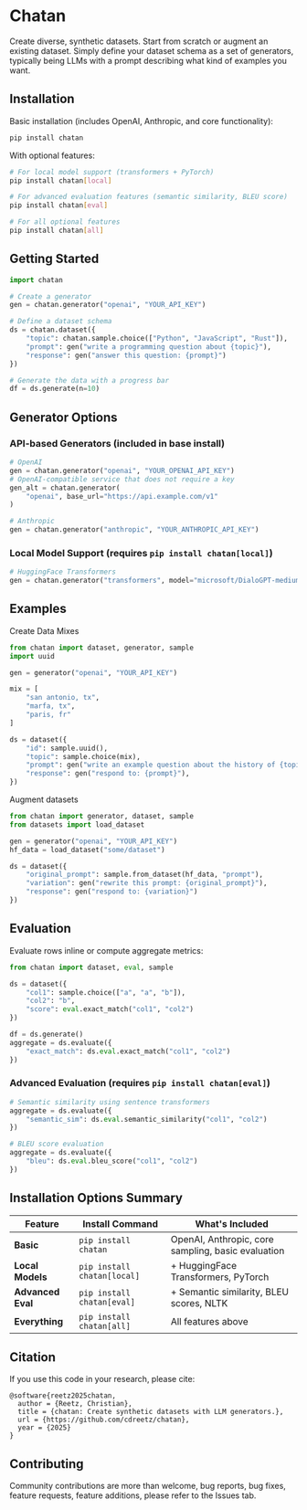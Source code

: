 # Chatan

Create diverse, synthetic datasets. Start from scratch or augment an existing dataset. Simply define your dataset schema as a set of generators, typically being LLMs with a prompt describing what kind of examples you want.

## Installation

Basic installation (includes OpenAI, Anthropic, and core functionality):
```bash
pip install chatan
```

With optional features:
```bash
# For local model support (transformers + PyTorch)
pip install chatan[local]

# For advanced evaluation features (semantic similarity, BLEU score)
pip install chatan[eval]

# For all optional features
pip install chatan[all]
```

## Getting Started

```python
import chatan

# Create a generator
gen = chatan.generator("openai", "YOUR_API_KEY")

# Define a dataset schema
ds = chatan.dataset({
    "topic": chatan.sample.choice(["Python", "JavaScript", "Rust"]),
    "prompt": gen("write a programming question about {topic}"),
    "response": gen("answer this question: {prompt}")
})

# Generate the data with a progress bar
df = ds.generate(n=10)
```

## Generator Options

### API-based Generators (included in base install)
```python
# OpenAI
gen = chatan.generator("openai", "YOUR_OPENAI_API_KEY")
# OpenAI-compatible service that does not require a key
gen_alt = chatan.generator(
    "openai", base_url="https://api.example.com/v1"
)

# Anthropic
gen = chatan.generator("anthropic", "YOUR_ANTHROPIC_API_KEY")
```

### Local Model Support (requires `pip install chatan[local]`)
```python
# HuggingFace Transformers
gen = chatan.generator("transformers", model="microsoft/DialoGPT-medium")
```

## Examples

Create Data Mixes

```python
from chatan import dataset, generator, sample
import uuid

gen = generator("openai", "YOUR_API_KEY")

mix = [
    "san antonio, tx",
    "marfa, tx",
    "paris, fr"
]

ds = dataset({
    "id": sample.uuid(),
    "topic": sample.choice(mix),
    "prompt": gen("write an example question about the history of {topic}"),
    "response": gen("respond to: {prompt}"),
})
```

Augment datasets

```python
from chatan import generator, dataset, sample
from datasets import load_dataset

gen = generator("openai", "YOUR_API_KEY")
hf_data = load_dataset("some/dataset")

ds = dataset({
    "original_prompt": sample.from_dataset(hf_data, "prompt"),
    "variation": gen("rewrite this prompt: {original_prompt}"),
    "response": gen("respond to: {variation}")
})
```

## Evaluation

Evaluate rows inline or compute aggregate metrics:

```python
from chatan import dataset, eval, sample

ds = dataset({
    "col1": sample.choice(["a", "a", "b"]),
    "col2": "b",
    "score": eval.exact_match("col1", "col2")
})

df = ds.generate()
aggregate = ds.evaluate({
    "exact_match": ds.eval.exact_match("col1", "col2")
})
```

### Advanced Evaluation (requires `pip install chatan[eval]`)
```python
# Semantic similarity using sentence transformers
aggregate = ds.evaluate({
    "semantic_sim": ds.eval.semantic_similarity("col1", "col2")
})

# BLEU score evaluation
aggregate = ds.evaluate({
    "bleu": ds.eval.bleu_score("col1", "col2")
})
```

## Installation Options Summary

| Feature | Install Command | What's Included |
|---------|----------------|-----------------|
| **Basic** | `pip install chatan` | OpenAI, Anthropic, core sampling, basic evaluation |
| **Local Models** | `pip install chatan[local]` | + HuggingFace Transformers, PyTorch |
| **Advanced Eval** | `pip install chatan[eval]` | + Semantic similarity, BLEU scores, NLTK |
| **Everything** | `pip install chatan[all]` | All features above |

## Citation

If you use this code in your research, please cite:

```
@software{reetz2025chatan,
  author = {Reetz, Christian},
  title = {chatan: Create synthetic datasets with LLM generators.},
  url = {https://github.com/cdreetz/chatan},
  year = {2025}
}
```

## Contributing

Community contributions are more than welcome, bug reports, bug fixes, feature requests, feature additions, please refer to the Issues tab.
